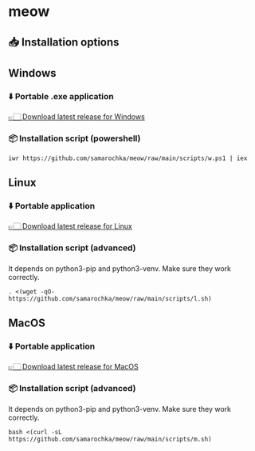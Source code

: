 # meow

## 📥 Installation options
## Windows
### ⬇️ Portable .exe application
[👉🏻 Download latest release for Windows](https://github.com/samarochka/meow/releases/latest/download/meow-win32.exe)

### 📦 Installation script (powershell)
```
iwr https://github.com/samarochka/meow/raw/main/scripts/w.ps1 | iex
``` 

## Linux
### ⬇️ Portable application
[👉🏻 Download latest release for Linux](https://github.com/samarochka/meow/releases/latest/download/meow-linux)

### 📦 Installation script (advanced)
It depends on python3-pip and python3-venv. Make sure they work correctly.
```
. <(wget -qO- https://github.com/samarochka/meow/raw/main/scripts/l.sh)
``` 

## MacOS
### ⬇️ Portable application
[👉🏻 Download latest release for MacOS](https://github.com/samarochka/meow/releases/latest/download/meow-darwin)

### 📦 Installation script (advanced)
It depends on python3-pip and python3-venv. Make sure they work correctly.
```
bash <(curl -sL https://github.com/samarochka/meow/raw/main/scripts/m.sh)
``` 
